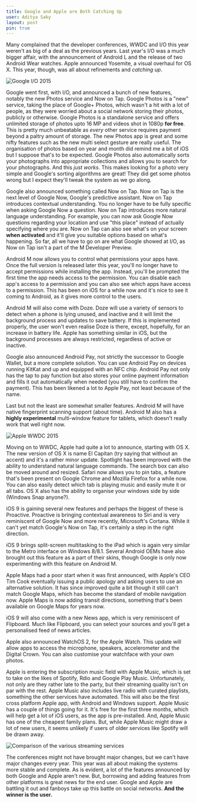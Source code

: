 ```yaml
---
title: Google and Apple are Both Catching Up
user: Aditya Saky
layout: post
pin: true
---
```


Many complained that the developer conferences, WWDC and I/O this year weren't as big of a deal as the previous years. Last year's I/O was a much bigger affair, with the announcement of Android L and the release of two Android Wear watches. Apple announced Yosemite, a visual overhaul for OS X. This year, though, was all about refinements and *catching up*.

![Google I/O 2015](http://saky.in/images/google-i-o-2015.png "Taken from Google I/O")

Google went first, with I/O, and announced a bunch of new features, notably the new Photos service and Now on Tap. Google Photos is a "new" service, taking the place of Google+ Photos, which wasn't a hit with a lot of people, as they were worried about a social network storing their photos, publicly or otherwise. Google Photos is a standalone service and offers unlimited storage of photos upto 16 MP and videos shot in 1080p **for free**. This is pretty much unbeatable as *every* other service requires payment beyond a paltry amount of storage. The new Photos app is great and some nifty features such as the new multi select gesture are really useful. The organisation of photos based on year and month did remind me a bit of iOS but I suppose that's to be expected. Google Photos also automatically sorts your photographs into appropriate collections and allows you to search for your photographs. And this *just works*. This makes looking for a photo very simple and Google's sorting algorithms are great! They did get some photos wrong but I expect they'll tweak the system as we go along.

Google also announced something called Now on Tap. Now on Tap is the next level of Google Now, Google's predictive assistant. Now on Tap introduces contextual understanding. You no longer have to be fully specific when asking Google Now a question. Now on Tap introduces more natural language understanding. For example, you can now ask Google Now questions regarding your location and use "this place" instead of actually specifying where you are. Now on Tap can also see what's on your screen **when activated** and it'll give you suitable options based on what's happening. So far, all we have to go on are what Google showed at I/O, as Now on Tap isn't a part of the M Developer Preview.

Android M now allows you to control what permissions your apps have. Once the full version is released later this year, you'll no longer have to accept permissions while installing the app. Instead, you'll be prompted the first time the app needs access to the permission. You can disable each app's access to a permission and you can also see which apps have access to a permission. This has been on iOS for a while now and it's nice to see it coming to Android, as it gives more control to the users.

Android M will also come with Doze. Doze will use a variety of sensors to detect when a phone is lying unused, and inactive and it will limit the background process and updates to save battery. If this is implemented properly, the user won't even realise Doze is there, except, hopefully, for an increase in battery life. Apple has something similar in iOS, but the background processes are always restricted, regardless of active or inactive.

Google also announced Android Pay, not strictly the successor to Google Wallet, but a more complete solution. You can use Android Pay on devices running KitKat and up and equipped with an NFC chip. Android Pay not only has the tap to pay function but also stores your online payment information and fills it out automatically when needed (you still have to confirm the payment). This has been likened a lot to Apple Pay, not least because of the name.

Last but not the least are somewhat smaller features. Android M will have native fingerprint scanning support (about time). Android M also has a **highly experimental** multi-window feature for tablets, which doesn't really work that well right now.

![Apple WWDC 2015](http://saky.in/images/apple-wwdc-2015.jpg "Taken from Macworld")

Moving on to WWDC, Apple had quite a lot to announce, starting with OS X. The new version of OS X is name El Capitan (try saying that without an accent) and it's a rather minor update. Spotlight has been improved with the ability to understand natural language commands. The search box can also be moved around and resized. Safari now allows you to pin tabs, a feature that's been present on Google Chrome and Mozilla Firefox for a while now. You can also easily detect which tab is playing music and easily mute it or all tabs. OS X also has the ability to organise your windows side by side (Windows Snap anyone?).

iOS 9 is gaining several new features and perhaps the biggest of these is Proactive. Proactive is bringing contextual awareness to Siri and is very reminiscent of Google Now and more recently, Microsoft's Cortana. While it can't yet match Google's Now on Tap, it's certainly a step in the right direction.

iOS 9 brings split-screen multitasking to the iPad which is again very similar to the Metro interface on Windows 8/8.1. Several Android OEMs have also brought out this feature as a part of their skins, though Google is only now experimenting with this feature on Android M.

Apple Maps had a poor start when it was first announced, with Apple's CEO Tim Cook eventually issuing a public apology and asking users to use an alternative solution. It has since improved quite a bit though it still can't match Google Maps, which has become the standard of mobile navigation now. Apple Maps is now adding transit directions, something that's been available on Google Maps for years now.

iOS 9 will also come with a new News app, which is very reminiscent of Flipboard. Much like Flipboard, you can select your sources and you'll get a personalised feed of news articles.

Apple also announced WatchOS 2, for the Apple Watch. This update will allow apps to access the microphone, speakers, accelerometer and the Digital Crown. You can also customise your watchface with your own photos.

Apple is entering the subscription music field with Apple Music, which is set to take on the likes of Spotify, Rdio and Google Play Music. Unfortunately, not only are they rather late to the party, but their streaming quality isn't on par with the rest. Apple Music also includes live radio with curated playlists, something the other services have automated. This will also be the first cross platform Apple app, with Android and Windows support. Apple Music has a couple of things going for it. It's free for the first three months, which will help get a lot of iOS users, as the app is pre-installed. And, Apple Music has one of the cheapest family plans. But, while Apple Music might draw a lot of new users, it seems unlikely if users of older services like Spotify will be drawn away.

![Comparison of the various streaming services](http://saky.in/images/techcrunch-music-comparison.png "Taken from TechCrunch")

The conferences might not have brought major changes, but we can't have major changes every year. This year was all about making the systems more stable and complete. As is evident, a lot of the features announced by both Google and Apple aren't new. But, borrowing and adding features from other platforms is great news for the end user. Google and Apple are battling it out and fanboys take up this battle on social networks. **And the winner is the user.**
